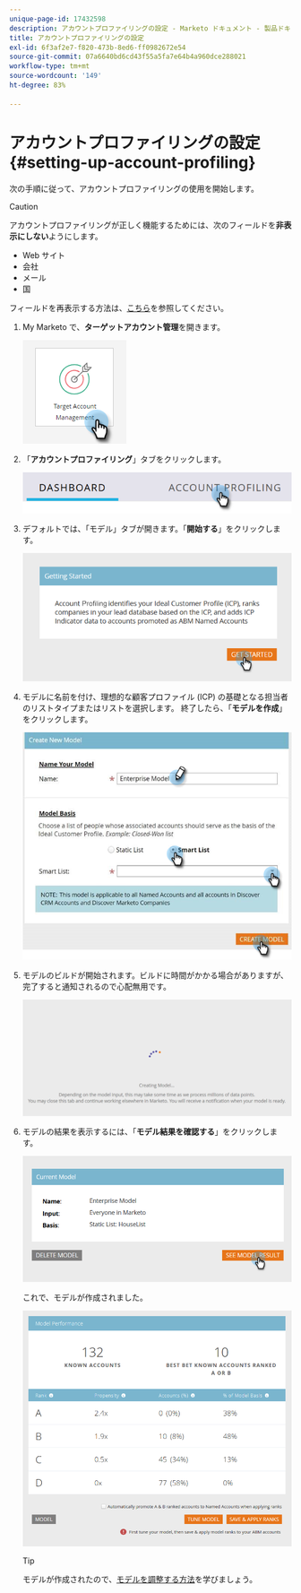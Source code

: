 ```yaml
---
unique-page-id: 17432598
description: アカウントプロファイリングの設定 - Marketo ドキュメント - 製品ドキュメント
title: アカウントプロファイリングの設定
exl-id: 6f3af2e7-f820-473b-8ed6-ff0982672e54
source-git-commit: 07a6640bd6cd43f55a5fa7e64b4a960dce288021
workflow-type: tm+mt
source-wordcount: '149'
ht-degree: 83%

---
```


# アカウントプロファイリングの設定 {#setting-up-account-profiling}

次の手順に従って、アカウントプロファイリングの使用を開始します。

>[!CAUTION]
>
>アカウントプロファイリングが正しく機能するためには、次のフィールドを&#x200B;**非表示にしない**&#x200B;ようにします。
>
>* Web サイト
>* 会社
>* メール
>* 国
>
>フィールドを再表示する方法は、[こちら](/help/marketo/product-docs/administration/field-management/hide-and-unhide-a-field.md#unhide-a-field)を参照してください。

1. My Marketo で、**ターゲットアカウント管理**&#x200B;を開きます。

   ![](assets/setting-up-account-profiling-1.png)

1. 「**アカウントプロファイリング**」タブをクリックします。

   ![](assets/two-1.png)

1. デフォルトでは、「モデル」タブが開きます。「**開始する**」をクリックします。

   ![](assets/three.png)

1. モデルに名前を付け、理想的な顧客プロファイル (ICP) の基礎となる担当者のリストタイプまたはリストを選択します。 終了したら、「**モデルを作成**」をクリックします。

   ![](assets/setting-up-account-profiling-4.png)

1. モデルのビルドが開始されます。ビルドに時間がかかる場合がありますが、完了すると通知されるので心配無用です。

   ![](assets/five.png)

1. モデルの結果を表示するには、「**モデル結果を確認する**」をクリックします。

   ![](assets/six.png)

   これで、モデルが作成されました。

   ![](assets/seven.png)

   >[!TIP]
   >
   >モデルが作成されたので、[モデルを調整する方法](/help/marketo/product-docs/target-account-management/account-profiling/account-profiling-ranking-and-tuning.md)を学びましょう。
